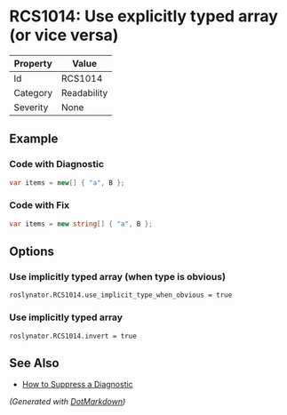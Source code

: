# RCS1014: Use explicitly typed array \(or vice versa\)

| Property | Value       |
| -------- | ----------- |
| Id       | RCS1014     |
| Category | Readability |
| Severity | None        |

## Example

### Code with Diagnostic

```csharp
var items = new[] { "a", B };
```

### Code with Fix

```csharp
var items = new string[] { "a", B };
```

## Options

### Use implicitly typed array \(when type is obvious\)

```editorconfig
roslynator.RCS1014.use_implicit_type_when_obvious = true
```

### Use implicitly typed array

```editorconfig
roslynator.RCS1014.invert = true
```

## See Also

* [How to Suppress a Diagnostic](../HowToConfigureAnalyzers.md#how-to-suppress-a-diagnostic)


*\(Generated with [DotMarkdown](http://github.com/JosefPihrt/DotMarkdown)\)*